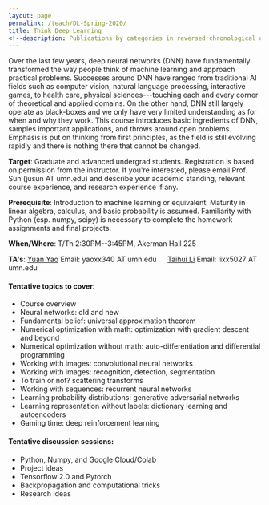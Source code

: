 ```yaml
---
layout: page
permalink: /teach/DL-Spring-2020/
title: Think Deep Learning
<!--description: Publications by categories in reversed chronological order. -->
---
```


Over the last few years, deep neural networks (DNN) have fundamentally transformed the way people think of machine learning and approach practical problems. Successes around DNN have ranged from traditional AI fields such as computer vision, natural language processing, interactive games, to health care, physical sciences---touching each and every corner of theoretical and applied domains. On the other hand, DNN still largely operate as black-boxes and we only have very limited understanding as for when and why they work. This course introduces basic ingredients of DNN, samples important applications, and throws around open problems. Emphasis is put on thinking from first principles, as the field is still evolving rapidly and there is nothing there that cannot be changed.

**Target**: Graduate and advanced undergrad students. Registration is based on permission from the instructor. If you're interested, please email Prof. Sun (jusun AT umn.edu) and describe your academic standing, relevant course experience, and research experience if any. 

**Prerequisite**: Introduction to machine learning or equivalent. Maturity in linear algebra, calculus, and basic probability is assumed. Familiarity with Python (esp. numpy, scipy) is necessary to complete the homework assignments and final projects.  

**When/Where**: T/Th 2:30PM--3:45PM, Akerman Hall 225

**TA's**: [Yuan Yao](https://myaccount.umn.edu/lookup?SET_INSTITUTION=&UID=yaoxx340)  Email: yaoxx340 AT umn.edu   &emsp; 
[Taihui Li](https://myaccount.umn.edu/lookup?SET_INSTITUTION=&UID=lixx5027) Email: lixx5027 AT umn.edu

#### Tentative topics to cover: 

- Course overview
- Neural networks: old and new 
- Fundamental belief: universal approximation theorem
- Numerical optimization with math: optimization with gradient descent and beyond
- Numerical optimization without math: auto-differentiation and differential programming
- Working with images: convolutional neural networks
- Working with images: recognition, detection, segmentation
- To train or not? scattering transforms
- Working with sequences: recurrent neural networks 
- Learning probability distributions: generative adversarial networks
- Learning representation without labels: dictionary learning and autoencoders
- Gaming time: deep reinforcement learning

#### Tentative discussion sessions: 

- Python, Numpy, and Google Cloud/Colab
- Project ideas
- Tensorflow 2.0 and Pytorch 
- Backpropagation and computational tricks
- Research ideas

